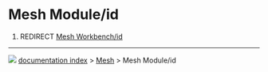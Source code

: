 # Mesh Module/id
1.  REDIRECT [Mesh Workbench/id](Mesh_Workbench/id.md)



---
![](images/Button_right.svg) [documentation index](../README.md) > [Mesh](Mesh_Workbench.md) > Mesh Module/id
